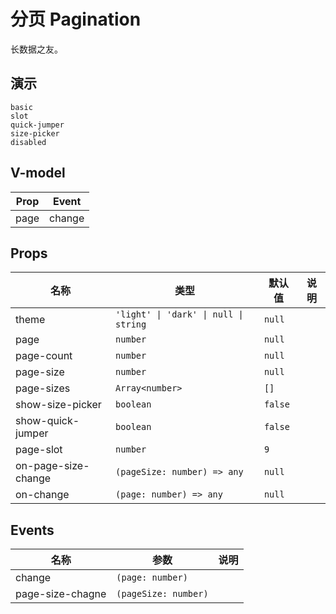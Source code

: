 # 分页 Pagination
<!--single-column-->
长数据之友。
## 演示
```demo
basic
slot
quick-jumper
size-picker
disabled
```
## V-model
|Prop|Event|
|-|-|
|page|change|

## Props
|名称|类型|默认值|说明|
|-|-|-|-|
|theme|`'light' \| 'dark' \| null \| string`|`null`||
|page|`number`|`null`||
|page-count|`number`|`null`||
|page-size|`number`|`null`||
|page-sizes|`Array<number>`|`[]`||
|show-size-picker|`boolean`|`false`||
|show-quick-jumper|`boolean`|`false`||
|page-slot|`number`|`9`||
|on-page-size-change|`(pageSize: number) => any`|`null`||
|on-change|`(page: number) => any`|`null`||

## Events
|名称|参数|说明|
|-|-|-|
|change|`(page: number)`||
|page-size-chagne|`(pageSize: number)`||
